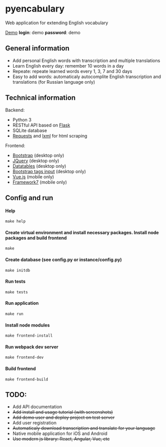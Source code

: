 # pyencabulary
Web application for extending English vocabulary

[Demo](http://tpapy.pythonanywhere.com)
**login**: demo
**password**: demo

## General information
* Add personal English words with transcription and multiple translations
* Learn English every day: remember 10 words in a day
* Repeate: repeate learned words every 1, 3, 7 and 30 days
* Easy to add words: automaticaly autocomplite English transcription and translations (for Russian language only)

## Technical information
Backend:
* Python 3
* RESTful API based on [Flask](http://flask.pocoo.org/)
* SQLite database
* [Requests](http://docs.python-requests.org/en/master/) and [lxml](http://lxml.de/) for html scraping

Frontend:
* [Bootstrap](http://getbootstrap.com/) (desktop only)
* [JQuery](https://jquery.com/) (desktop only)
* [Datatables](https://datatables.net/) (desktop only)
* [Bootstrap tags input](http://bootstrap-tagsinput.github.io/bootstrap-tagsinput/examples/) (desktop only)
* [Vue.js](https://vuejs.org/) (mobile only)
* [Framework7](https://framework7.io/) (mobile only)

## Config and run

#### Help
``` make help ```

#### Create virtual environment and install necessary packages. Install node packages and build frontend
``` make ```

#### Create database (see config.py or instance/config.py)
``` make initdb ```

#### Run tests
``` make tests ```

#### Run application
``` make run ```

#### Install node modules
``` make frontend-install ```

#### Run webpack dev server
``` make frontend-dev ```

#### Build frontend
``` make frontend-build ```


## TODO:
* Add API documentation
* ~~Add install and usage tutorial (with screenshots)~~
* ~~Add demo user and deploy project on test server~~
* Add user registration
* ~~Automaticaly download transcription and translate for your language~~
* Native mobile application for iOS and Android
* ~~Use modern js library: React, Angular, Vue, etc~~
